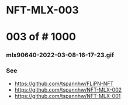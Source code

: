 # NFT-MLX-003
 # 003 of # 1000 

### mlx90640-2022-03-08-16-17-23.gif


### See

* https://github.com/tspannhw/FLiPN-NFT
* https://github.com/tspannhw/NFT-MLX-002
* https://github.com/tspannhw/NFT-MLX-001

